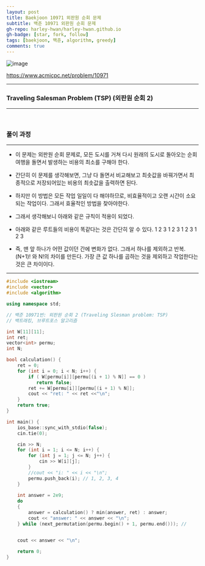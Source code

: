 ```yaml
---
layout: post
title: Baekjoon 10971 외판원 순회 문제
subtitle: 백준 10971 외판원 순회 문제
gh-repo: harley-hwan/harley-hwan.github.io
gh-badge: [star, fork, follow]
tags: [baekjoon, 백준, algorithm, greedy]
comments: true
---
```



![image](https://user-images.githubusercontent.com/68185569/133772910-3dcb2d57-82f1-49ed-b0b2-ed3deca5bb90.png)

<https://www.acmicpc.net/problem/10971>

---
### Traveling Salesman Problem (TSP) (외판원 순회 2)
---

​

### 풀이 과정
---
+ 이 문제는 외판원 순회 문제로, 모든 도시를 거쳐 다시 원래의 도시로 돌아오는 순회 여행을 돌면서 발생하는 비용의 최소를 구해야 한다.
+ 간단히 이 문제를 생각해보면, 그냥 다 돌면서 비교해보고 최솟값을 바꿔가면서 최종적으로 저장되어있는 비용의 최솟값을 출력하면 된다.
+ 하지만 이 방법은 모든 작업 일일이 다 해야하므로, 비효율적이고 오랜 시간이 소요되는 작업이다. 그래서 효율적인 방법을 찾아야한다.
+ 그래서 생각해보니 아래와 같은 규칙이 적용이 되었다.
​


+ 아래와 같은 루트들의 비용이 똑같다는 것은 간단히 알 수 있다.
  1 2 3 1
  2 3 1 2
  3 1 2 3
+ 즉, 맨 앞 하나가 어떤 값이던 간에 변화가 없다. 그래서 하나를 제외하고 반복. (N+1)! 와 N!의 차이를 만든다. 가장 큰 값 하나를 곱하는 것을 제외하고 작업한다는 것은 큰 차이이다.
    
---

```c++
#include <iostream>
#include <vector>
#include <algorithm>

using namespace std;

// 백준 10971번: 외판원 순회 2 (Traveling Slesman problem: TSP)
// 백트래킹, 브루트포스 알고리즘

int W[11][11];
int ret;
vector<int> permu;
int N;

bool calculation() {
    ret = 0;
    for (int i = 0; i < N; i++) {
        if ( W[permu[i]][permu[(i + 1) % N]] == 0 )
           return false;
        ret += W[permu[i]][permu[(i + 1) % N]];
        cout << "ret: " << ret <<"\n";
    }
    return true;
}

int main() {   
    ios_base::sync_with_stdio(false);
    cin.tie(0);

    cin >> N;
    for (int i = 1; i <= N; i++) {
        for (int j = 1; j <= N; j++) {
            cin >> W[i][j];
        }
        //cout << "i: " << i << "\n";
        permu.push_back(i); // 1, 2, 3, 4
    }
    
    int answer = 2e9;
    do
    {
        answer = calculation() ? min(answer, ret) : answer;
        cout << "answer: " << answer << "\n";
    } while (next_permutation(permu.begin() + 1, permu.end())); //


    cout << answer << "\n";
 
    return 0;
}
```

